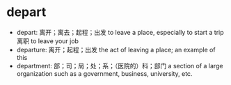 # depart

- depart: 离开；离去；起程；出发 to leave a place, especially to start a trip 离职 to leave your job
- departure: 离开；起程；出发 the act of leaving a place; an example of this
- department: 部；司；局；处；系；（医院的）科；部门 a section of a large organization such as a government, business, university, etc.

